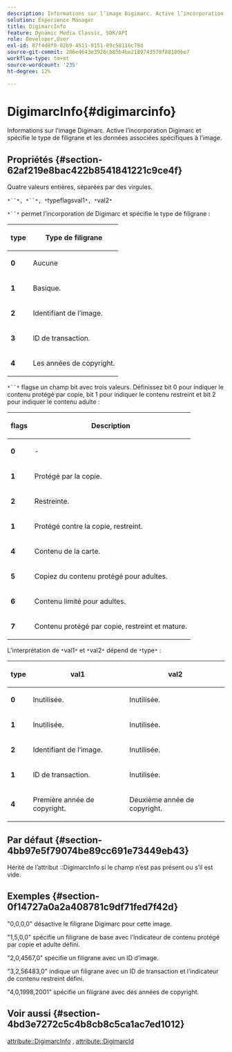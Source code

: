 ```yaml
---
description: Informations sur l’image Digimarc. Active l’incorporation Digimarc et spécifie le type de filigrane et les données associées spécifiques à l’image.
solution: Experience Manager
title: DigimarcInfo
feature: Dynamic Media Classic, SDK/API
role: Developer,User
exl-id: 87f4d8f0-02b9-4511-9151-89c58116c78d
source-git-commit: 206e4643e3926cb85b4be2189743578f88180be7
workflow-type: tm+mt
source-wordcount: '235'
ht-degree: 12%

---
```


# DigimarcInfo{#digimarcinfo}

Informations sur l’image Digimarc. Active l’incorporation Digimarc et spécifie le type de filigrane et les données associées spécifiques à l’image.

## Propriétés {#section-62af219e8bac422b8541841221c9ce4f}

Quatre valeurs entières, séparées par des virgules.

`*``*, *``*, *`typeflagsval1`*, *`val2`*`

`*``*` permet l’incorporation de Digimarc et spécifie le type de filigrane :

<table id="table_3648951F14D94C5BAD097CFB783F1EE7"> 
 <thead> 
  <tr> 
   <th class="entry"> <p><span class="codeph"> <span class="varname"> type</span> </span> </p> </th> 
   <th class="entry"> <p><b>Type de filigrane</b> </p> </th> 
  </tr> 
 </thead>
 <tbody> 
  <tr> 
   <td> <p><b>0</b> </p> </td> 
   <td> <p>Aucune </p> </td> 
  </tr> 
  <tr> 
   <td> <p><b>1</b> </p> </td> 
   <td> <p>Basique. </p> </td> 
  </tr> 
  <tr> 
   <td> <p><b>2</b> </p> </td> 
   <td> <p>Identifiant de l’image. </p> </td> 
  </tr> 
  <tr> 
   <td> <p><b>3</b> </p> </td> 
   <td> <p>ID de transaction. </p> </td> 
  </tr> 
  <tr> 
   <td> <p><b>4</b> </p> </td> 
   <td> <p>Les années de copyright. </p> </td> 
  </tr> 
 </tbody> 
</table>

`*``*` flagse un champ bit avec trois valeurs. Définissez bit 0 pour indiquer le contenu protégé par copie, bit 1 pour indiquer le contenu restreint et bit 2 pour indiquer le contenu adulte :

<table id="table_00F218515FBE484F9D05CBAF14F9D045"> 
 <thead> 
  <tr> 
   <th class="entry"> <p><span class="codeph"> <span class="varname"> flags</span> </span> </p> </th> 
   <th class="entry"> <p><b>Description</b> </p> </th> 
  </tr> 
 </thead>
 <tbody> 
  <tr> 
   <td> <p><b>0</b> </p> </td> 
   <td> <p>- </p> </td> 
  </tr> 
  <tr> 
   <td> <p><b>1</b> </p> </td> 
   <td> <p>Protégé par la copie. </p> </td> 
  </tr> 
  <tr> 
   <td> <p><b>2</b> </p> </td> 
   <td> <p>Restreinte. </p> </td> 
  </tr> 
  <tr> 
   <td> <p><b>1</b> </p> </td> 
   <td> <p>Protégé contre la copie, restreint. </p> </td> 
  </tr> 
  <tr> 
   <td> <p><b>4</b> </p> </td> 
   <td> <p>Contenu de la carte. </p> </td> 
  </tr> 
  <tr> 
   <td> <p><b>5</b> </p> </td> 
   <td> <p>Copiez du contenu protégé pour adultes. </p> </td> 
  </tr> 
  <tr> 
   <td> <p><b>6</b> </p> </td> 
   <td> <p>Contenu limité pour adultes. </p> </td> 
  </tr> 
  <tr> 
   <td> <p><b>7</b> </p> </td> 
   <td> <p>Contenu protégé par copie, restreint et mature. </p> </td> 
  </tr> 
 </tbody> 
</table>

L’interprétation de `*`val1`*` et `*`val2`*` dépend de `*`type`*` :

<table id="table_6B29F76BC1974C12AB7124BF84B29EC2"> 
 <thead> 
  <tr> 
   <th class="entry"> <p><span class="codeph"> <span class="varname"> type</span> </span> </p> </th> 
   <th class="entry"> <p><span class="codeph"> <span class="varname"> val1  </span> </span> </p> </th> 
   <th class="entry"> <p><span class="codeph"> <span class="varname"> val2  </span> </span> </p> </th> 
  </tr> 
 </thead>
 <tbody> 
  <tr> 
   <td> <p><b>0</b> </p> </td> 
   <td> <p>Inutilisée. </p> </td> 
   <td> <p>Inutilisée. </p> </td> 
  </tr> 
  <tr> 
   <td> <p><b>1</b> </p> </td> 
   <td> <p>Inutilisée. </p> </td> 
   <td> <p>Inutilisée. </p> </td> 
  </tr> 
  <tr> 
   <td> <p><b>2</b> </p> </td> 
   <td> <p>Identifiant de l’image. </p> </td> 
   <td> <p>Inutilisée. </p> </td> 
  </tr> 
  <tr> 
   <td> <p><b>1</b> </p> </td> 
   <td> <p>ID de transaction. </p> </td> 
   <td> <p>Inutilisée. </p> </td> 
  </tr> 
  <tr> 
   <td> <p><b>4</b> </p> </td> 
   <td> <p>Première année de copyright. </p> </td> 
   <td> <p>Deuxième année de copyright. </p> </td> 
  </tr> 
 </tbody> 
</table>

## Par défaut {#section-4bb97e5f79074be89cc691e73449eb43}

Hérité de l’attribut ::DigimarcInfo si le champ n’est pas présent ou s’il est vide.

## Exemples {#section-0f14727a0a2a408781c9df71fed7f42d}

&quot;0,0,0,0&quot; désactive le filigrane Digimarc pour cette image.

&quot;1,5,0,0&quot; spécifie un filigrane de base avec l’indicateur de contenu protégé par copie et adulte défini.

&quot;2,0,4567,0&quot; spécifie un filigrane avec un ID d’image.

&quot;3,2,56483,0&quot; indique un filigrane avec un ID de transaction et l’indicateur de contenu restreint défini.

&quot;4,0,1998,2001&quot; spécifie un filigrane avec des années de copyright.

## Voir aussi {#section-4bd3e7272c5c4b8cb8c5ca1ac7ed1012}

[attribute::DigimarcInfo](../../../../../../is-api/image-catalog/image-serving-api-ref/c-image-catalog-reference/c-attributes-reference/r-digimarcinfo.md#reference-de88636cb9b4435a94e3d0a80f072667) ,  [attribute::DigimarcId](../../../../../../is-api/image-catalog/image-serving-api-ref/c-image-catalog-reference/c-attributes-reference/r-digimarcid.md#reference-33e3eca7f1874510904e5c8645cecd68)
